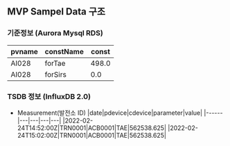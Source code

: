 ## MVP Sampel Data 구조
### 기준정보 (Aurora Mysql RDS)
|pvname|constName|const|
|------|---|---|
|AI028|forTae|498.0|
|AI028|forSirs|0.0|

### TSDB 정보 (InfluxDB 2.0)
- Measurement(발전소 ID)
|date|pdevice|cdevice|parameter|value|
|------|---|---|---|---|
|2022-02-24T14:52:00Z|TRN0001|ACB0001|TAE|562538.625|
|2022-02-24T15:02:00Z|TRN0001|ACB0001|TAE|562538.625|

